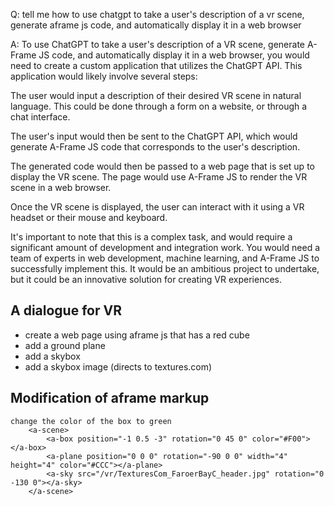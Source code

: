Q:
tell me how to use chatgpt to take a user's description of a vr scene, generate aframe js code, and automatically display it in a web browser

A:
To use ChatGPT to take a user's description of a VR scene, generate A-Frame JS code, and automatically display it in a web browser, you would need to create a custom application that utilizes the ChatGPT API. This application would likely involve several steps:

The user would input a description of their desired VR scene in natural language. This could be done through a form on a website, or through a chat interface.

The user's input would then be sent to the ChatGPT API, which would generate A-Frame JS code that corresponds to the user's description.

The generated code would then be passed to a web page that is set up to display the VR scene. The page would use A-Frame JS to render the VR scene in a web browser.

Once the VR scene is displayed, the user can interact with it using a VR headset or their mouse and keyboard.

It's important to note that this is a complex task, and would require a significant amount of development and integration work. You would need a team of experts in web development, machine learning, and A-Frame JS to successfully implement this. It would be an ambitious project to undertake, but it could be an innovative solution for creating VR experiences.

## A dialogue for VR
- create a web page using aframe js that has a red cube
- add a ground plane
- add a skybox
- add a skybox image (directs to textures.com)

## Modification of aframe markup
```
change the color of the box to green
    <a-scene>
        <a-box position="-1 0.5 -3" rotation="0 45 0" color="#F00"></a-box>
        <a-plane position="0 0 0" rotation="-90 0 0" width="4" height="4" color="#CCC"></a-plane>
        <a-sky src="/vr/TexturesCom_FaroerBayC_header.jpg" rotation="0 -130 0"></a-sky>
    </a-scene>
```
